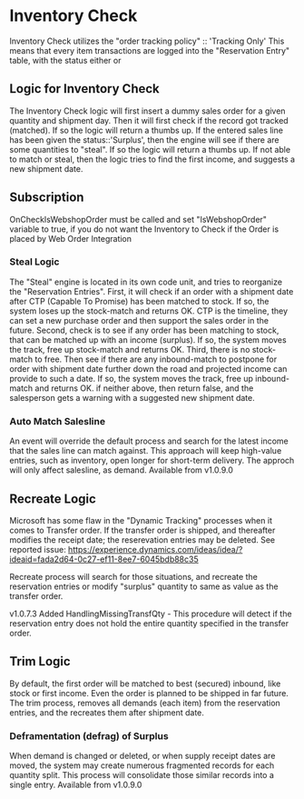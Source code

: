 # Inventory Check
Inventory Check utilizes the "order tracking policy" :: 'Tracking Only'
This means that every item transactions are logged into the "Reservation Entry" table, with the status either <Tracked> or <Surplus>

## Logic for Inventory Check
The Inventory Check logic will first insert a dummy sales order for a given quantity and shipment day. 
Then it will first check if the record got tracked (matched). If so the logic will return a thumbs up.
If the entered sales line has been given the status::'Surplus', then the engine will see if there are some quantities to "steal". If so the logic will return a thumbs up.
If not able to match or steal, then the logic tries to find the first income, and suggests a new shipment date.

## Subscription
OnCheckIsWebshopOrder must be called and set "IsWebshopOrder" variable to true, if you do not want the Inventory to Check if the Order is placed by Web Order Integration

### Steal Logic
The "Steal" engine is located in its own code unit, and tries to reorganize the "Reservation Entries".
First, it will check if an order with a shipment date after CTP (Capable To Promise) has been matched to stock. If so, the system loses up the stock-match and returns OK.
CTP is the timeline, they can set a new purchase order and then support the sales order in the future.
Second, check is to see if any order has been matching to stock, that can be matched up with an income (surplus). If so, the system moves the track, free up stock-match and returns OK.
Third, there is no stock-match to free. Then see if there are any inbound-match to postpone for order with shipment date further down the road and projected income can provide to such a date.
If so, the system moves the track, free up inbound-match and returns OK.
if neither above, then return false, and the salesperson gets a warning with a suggested new shipment date.

### Auto Match Salesline
An event will override the default process and search for the latest income that the sales line can match against. 
This approach will keep high-value entries, such as inventory, open longer for short-term delivery.
The approch will only affect salesline, as demand.
Available from v1.0.9.0

## Recreate Logic
Microsoft has some flaw in the "Dynamic Tracking" processes when it comes to Transfer order. If the transfer order is shipped, and thereafter modifies the receipt date; the reserevation entries may be deleted.
See reported issue: https://experience.dynamics.com/ideas/idea/?ideaid=fada2d64-0c27-ef11-8ee7-6045bdb88c35

Recreate process will search for those situations, and recreate the reservation entries or modify "surplus" quantity to same as value as the transfer order.

v1.0.7.3 Added HandlingMissingTransfQty - This procedure will detect if the reservation entry does not hold the entire quantity specified in the transfer order.

## Trim Logic
By default, the first order will be matched to best (secured) inbound, like stock or first income. Even the order is planned to be shipped in far future. 
The trim process, removes all demands (each item) from the reservation entries, and the recreates them after shipment date.

### Deframentation (defrag) of Surplus
When demand is changed or deleted, or when supply receipt dates are moved, the system may create numerous fragmented records for each quantity split. 
This process will consolidate those similar records into a single entry.
Available from v1.0.9.0
